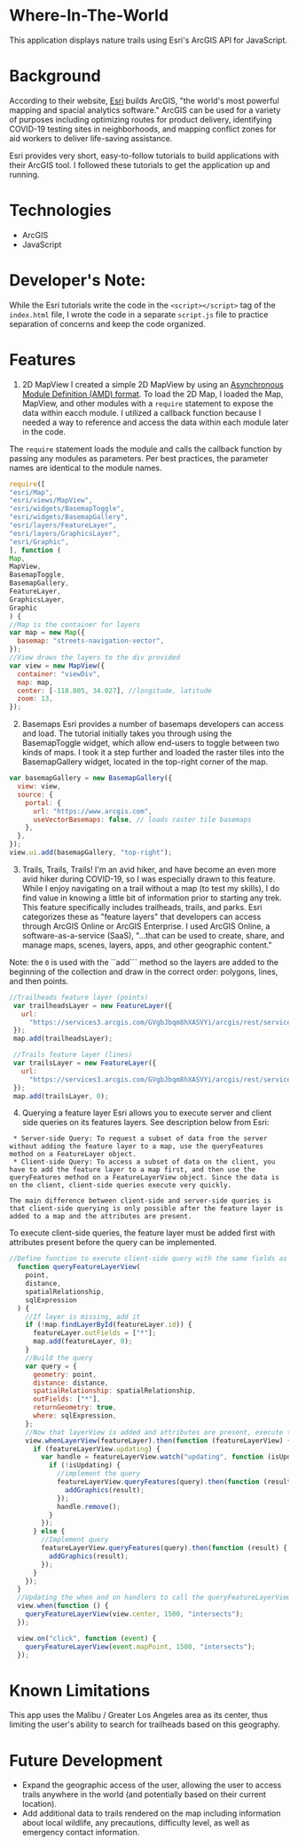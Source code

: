 # Where-In-The-World
This application displays nature trails using Esri's ArcGIS API for JavaScript.

# Background
According to their website, [Esri](https://www.esri.com) builds ArcGIS, "the world's most powerful mapping and spacial analytics software." ArcGIS can be used for a variety of purposes including optimizing routes for product delivery, identifying COVID-19 testing sites in neighborhoods, and mapping conflict zones for aid workers to deliver life-saving assistance. 

Esri provides very short, easy-to-follow tutorials to build applications with their ArcGIS tool. I followed these tutorials to get the application up and running. 

# Technologies
* ArcGIS
* JavaScript

# Developer's Note:
While the Esri tutorials write the code in the ```<script></script>``` tag of the ```index.html``` file, I wrote the code in a separate ```script.js``` file to practice separation of concerns and keep the code organized.

# Features
1. 2D MapView
  I created a simple 2D MapView by using an [Asynchronous Module Definition (AMD) format](https://dojotoolkit.org/documentation/tutorials/1.10/modules/index.html). To load the 2D Map, I loaded the Map, MapView, and other modules with a ```require``` statement to expose the data within eacch module. I utilized a callback function because I needed a way to reference and access the data within each module later in the code. 

The ```require``` statement loads the module and calls the callback function by passing any modules as parameters. Per best practices, the parameter names are identical to the module names.

  
  ```js
  require([
  "esri/Map",
  "esri/views/MapView",
  "esri/widgets/BasemapToggle",
  "esri/widgets/BasemapGallery",
  "esri/layers/FeatureLayer",
  "esri/layers/GraphicsLayer",
  "esri/Graphic",
], function (
  Map,
  MapView,
  BasemapToggle,
  BasemapGallery,
  FeatureLayer,
  GraphicsLayer,
  Graphic
) {
  //Map is the container for layers
  var map = new Map({
    basemap: "streets-navigation-vector",
  });
  //View draws the layers to the div provided
  var view = new MapView({
    container: "viewDiv",
    map: map,
    center: [-118.805, 34.027], //longitude, latitude
    zoom: 13,
  });
  ```
2. Basemaps
  Esri provides a number of basemaps developers can access and load. The tutorial initially takes you through using the BasemapToggle widget, which allow end-users to toggle between two kinds of maps. I took it a step further and loaded the raster tiles into the BasemapGallery widget, located in the top-right corner of the map.
  ```js 
  var basemapGallery = new BasemapGallery({
    view: view,
    source: {
      portal: {
        url: "https://www.arcgis.com",
        useVectorBasemaps: false, // loads raster tile basemaps
      },
    },
  });
  view.ui.add(basemapGallery, "top-right");
  ```
 3. Trails, Trails, Trails! 
 I'm an avid hiker, and have become an even more avid hiker during COVID-19, so I was especially drawn to this feature. While I enjoy navigating on a trail without a map (to test my skills), I do find value in knowing a little bit of information prior to starting any trek. This feature specifically includes trailheads, trails, and parks. Esri categorizes these as "feature layers" that developers can access through ArcGIS Online or ArcGIS Enterprise. I used ArcGIS Online, a software-as-a-service (SaaS), "...that can be used to create, share, and manage maps, scenes, layers, apps, and other geographic content."
 
 Note: the ```0``` is used with the ``add``` method so the layers are added to the beginning of the collection and draw in the correct order: polygons, lines, and then points.
 
 ```js 
 //Trailheads feature layer (points)
  var trailheadsLayer = new FeatureLayer({
    url:
      "https://services3.arcgis.com/GVgbJbqm8hXASVYi/arcgis/rest/services/Trailheads/FeatureServer/0",
  });
  map.add(trailheadsLayer);

  //Trails feature layer (lines)
  var trailsLayer = new FeatureLayer({
    url:
      "https://services3.arcgis.com/GVgbJbqm8hXASVYi/arcgis/rest/services/Trails/FeatureServer/0",
  });
  map.add(trailsLayer, 0);
  ```
 4. Querying a feature layer
 Esri allows you to execute server and client side queries on its features layers. See description below from Esri:
``` 
 * Server-side Query: To request a subset of data from the server without adding the feature layer to a map, use the queryFeatures method on a FeatureLayer object.
 * Client-side Query: To access a subset of data on the client, you have to add the feature layer to a map first, and then use the queryFeatures method on a FeatureLayerView object. Since the data is on the client, client-side queries execute very quickly.
 
The main difference between client-side and server-side queries is that client-side querying is only possible after the feature layer is added to a map and the attributes are present.
```

To execute client-side queries, the feature layer must be added first with attributes present before the query can be implemented. 
```js
//Define function to execute client-side query with the same fields as the server-side query.
  function queryFeatureLayerView(
    point,
    distance,
    spatialRelationship,
    sqlExpression
  ) {
    //If layer is missing, add it
    if (!map.findLayerById(featureLayer.id)) {
      featureLayer.outFields = ["*"];
      map.add(featureLayer, 0);
    }
    //Build the query
    var query = {
      geometry: point,
      distance: distance,
      spatialRelationship: spatialRelationship,
      outFields: ["*"],
      returnGeometry: true,
      where: sqlExpression,
    };
    //Now that layerView is added and attributes are present, execute the client-side query.
    view.whenLayerView(featureLayer).then(function (featureLayerView) {
      if (featureLayerView.updating) {
        var handle = featureLayerView.watch("updating", function (isUpdating) {
          if (!isUpdating) {
            //implement the query
            featureLayerView.queryFeatures(query).then(function (result) {
              addGraphics(result);
            });
            handle.remove();
          }
        });
      } else {
        //Implement query
        featureLayerView.queryFeatures(query).then(function (result) {
          addGraphics(result);
        });
      }
    });
  }
  //Updating the when and on handlers to call the queryFeatureLayerView function with same parameters
  view.when(function () {
    queryFeatureLayerView(view.center, 1500, "intersects");
  });

  view.on("click", function (event) {
    queryFeatureLayerView(event.mapPoint, 1500, "intersects");
  });
  ```
  
 # Known Limitations
 This app uses the Malibu / Greater Los Angeles area as its center, thus limiting the user's ability to search for trailheads based on this geography.
 
 # Future Development
 * Expand the geographic access of the user, allowing the user to access trails anywhere in the world (and potentially based on their current location).
 * Add additional data to trails rendered on the map including information about local wildlife, any precautions, difficulty level, as well as emergency contact information.
